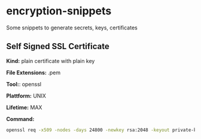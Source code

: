 # encryption-snippets

Some snippets to generate secrets, keys, certificates

## Self Signed SSL Certificate

**Kind:** plain certificate with plain key

**File Extensions:** .pem

**Tool:**: openssl

**Plattform:** UNIX

**Lifetime:** MAX 

**Command:**

```bash
openssl req -x509 -nodes -days 24800 -newkey rsa:2048 -keyout private-key-plain.pem -out certificate.pem
```

